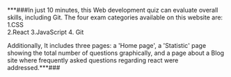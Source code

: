 ***###In just 10 minutes, this Web development quiz can evaluate overall skills, including Git.
The four exam categories available on this website are:
1.CSS  
2.React 
3.JavaScript
4. Git

Additionally, 
It includes three pages: a 'Home page', a 'Statistic' page showing the total number of questions graphically, and a page about a Blog site where frequently asked questions regarding react were addressed.***###
